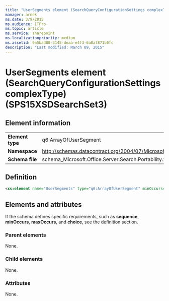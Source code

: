 ```yaml
---
title: "UserSegments element (SearchQueryConfigurationSettings complexType) (SPS15XSDSearchSet3)"
manager: arnek
ms.date: 3/9/2015
ms.audience: ITPro
ms.topic: article
ms.service: sharepoint
ms.localizationpriority: medium
ms.assetid: 9a5bad00-3145-deaa-e4f3-6a8af871b0fc
description: "Last modified: March 09, 2015"
---
```


# UserSegments element (SearchQueryConfigurationSettings complexType) (SPS15XSDSearchSet3)

 
  
## Element information

|||
|:-----|:-----|
|**Element type** <br/> |q6:ArrayOfUserSegment  <br/> |
|**Namespace** <br/> |http://schemas.datacontract.org/2004/07/Microsoft.Office.Server.Search.Portability  <br/> |
|**Schema file** <br/> |schema_Microsoft.Office.Server.Search.Portability.xsd  <br/> |
   
## Definition

```XML
<xs:element name="UserSegments" type="q6:ArrayOfUserSegment" minOccurs="0"></xs:element>

```

## Elements and attributes

If the schema defines specific requirements, such as **sequence**, **minOccurs**, **maxOccurs**, and **choice**, see the definition section. 
  
### Parent elements

None.
  
### Child elements

None.
  
### Attributes

None.
  

